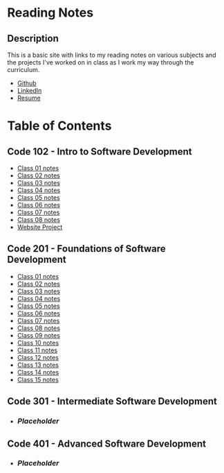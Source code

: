 # Reading Notes

## Description

This is a basic site with links to my reading notes on various subjects and the projects I've worked on in class as I work my way through the curriculum.

- [Github](https://github.com/Cooper-Softdev)
- [LinkedIn](https://www.linkedin.com/in/dylan-cooper-400636212/)
- [Resume](https://docs.google.com/document/d/1x_nCQI8UXG2jZYgxAptOMcLG9DqWMjBBW10XsyG9IDU/edit?usp=sharing)

# Table of Contents

## Code 102 - Intro to Software Development

- [Class 01 notes][102/01]
- [Class 02 notes][102/02]
- [Class 03 notes][102/03]
- [Class 04 notes][102/04]
- [Class 05 notes][102/05]
- [Class 06 notes][102/06]
- [Class 07 notes][102/07]
- [Class 08 notes][102/08]
- [Website Project](https://cooper-softdev.github.io/lab04/)

## Code 201 - Foundations of Software Development

- [Class 01 notes][201/01]
- [Class 02 notes][201/02]
- [Class 03 notes][201/03]
- [Class 04 notes][201/04]
- [Class 05 notes][201/05]
- [Class 06 notes][201/06]
- [Class 07 notes][201/07]
- [Class 08 notes][201/08]
- [Class 09 notes][201/09]
- [Class 10 notes][201/10]
- [Class 11 notes][201/11]
- [Class 12 notes][201/12]
- [Class 13 notes][201/13]
- [Class 14 notes][201/14]
- [Class 15 notes][201/15]

## Code 301 - Intermediate Software Development

- ### **_Placeholder_**

## Code 401 - Advanced Software Development

- ### **_Placeholder_**

[102/01]: notes/102notes/read01.md
[102/02]: notes/102notes/read02.md
[102/03]: notes/102notes/read03.md
[102/04]: notes/102notes/read04.md
[102/05]: notes/102notes/read05.md
[102/06]: notes/102notes/read06.md
[102/07]: notes/102notes/read07.md
[102/08]: notes/102notes/read08.md
[201/01]: notes/201notes/read15.md
[201/02]: notes/201notes/read14.md
[201/03]: notes/201notes/read13.md
[201/04]: notes/201notes/read12.md
[201/05]: notes/201notes/read11.md
[201/06]: notes/201notes/read10.md
[201/07]: notes/201notes/read09.md
[201/08]: notes/201notes/read08.md
[201/09]: notes/201notes/read07.md
[201/10]: notes/201notes/read06.md
[201/11]: notes/201notes/read05.md
[201/12]: notes/201notes/read04.md
[201/13]: notes/201notes/read03.md
[201/14]: notes/201notes/read02.md
[201/15]: notes/201notes/read01.md
